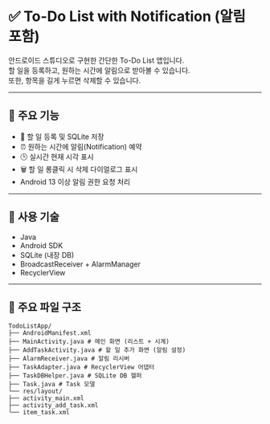 # ✅ To-Do List with Notification (알림 포함)

안드로이드 스튜디오로 구현한 간단한 To-Do List 앱입니다.  
할 일을 등록하고, 원하는 시간에 알림으로 받아볼 수 있습니다.  
또한, 항목을 길게 누르면 삭제할 수 있습니다.

---

## 📱 주요 기능

- 📝 할 일 등록 및 SQLite 저장
- ⏰ 원하는 시간에 알림(Notification) 예약
- 🕒 실시간 현재 시각 표시
- 🗑️ 할 일 롱클릭 시 삭제 다이얼로그 표시
- Android 13 이상 알림 권한 요청 처리

---

## 🔧 사용 기술

- Java
- Android SDK
- SQLite (내장 DB)
- BroadcastReceiver + AlarmManager
- RecyclerView

---

## 📂 주요 파일 구조

```
TodoListApp/
├── AndroidManifest.xml
├── MainActivity.java # 메인 화면 (리스트 + 시계)
├── AddTaskActivity.java # 할 일 추가 화면 (알림 설정)
├── AlarmReceiver.java # 알림 리시버
├── TaskAdapter.java # RecyclerView 어댑터
├── TaskDBHelper.java # SQLite DB 헬퍼
├── Task.java # Task 모델
└── res/layout/
├── activity_main.xml
├── activity_add_task.xml
└── item_task.xml
```

